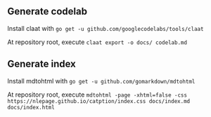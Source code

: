 ## Generate codelab

Install claat with `go get -u github.com/googlecodelabs/tools/claat`

At repository root, execute `claat export -o docs/ codelab.md`

## Generate index

Install mdtohtml with `go get -u github.com/gomarkdown/mdtohtml`

At repository root, execute `mdtohtml -page -xhtml=false -css https://nlepage.github.io/catption/index.css docs/index.md docs/index.html`
